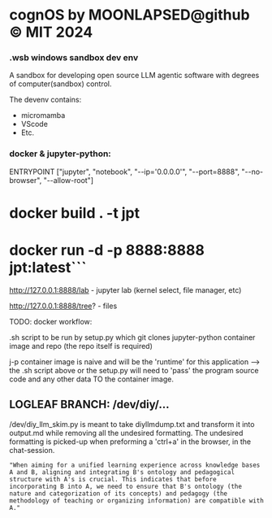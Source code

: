 # cognOS by MOONLAPSED@github © MIT 2024

### .wsb windows sandbox dev env
A sandbox for developing open source LLM agentic software with degrees of computer(sandbox) control.

The devenv contains: 

 - micromamba
 - VScode
 - Etc.


### docker & jupyter-python:

ENTRYPOINT ["jupyter", "notebook", "--ip='0.0.0.0'", "--port=8888", "--no-browser", "--allow-root"]
# docker build . -t jpt
# docker run -d -p 8888:8888 jpt:latest```

http://127.0.0.1:8888/lab - jupyter lab (kernel select, file manager, etc)

http://127.0.0.1:8888/tree? - files

TODO: docker workflow:

.sh script to be run by setup.py which git clones jupyter-python container image and repo (the repo itself is required)

j-p container image is naive and will be the 'runtime' for this application --> the .sh script above or the setup.py will need to 'pass' the program source code and any other data TO the container image.

## LOGLEAF BRANCH: /dev/diy/...

/dev/diy_llm_skim.py is meant to take diyllmdump.txt and transform it into output.md while removing all the undesired formatting. The undesired formatting is picked-up when preforming a 'ctrl+a' in the browser, in the chat-session.


```
"When aiming for a unified learning experience across knowledge bases A and B, aligning and integrating B's ontology and pedagogical structure with A's is crucial. This indicates that before incorporating B into A, we need to ensure that B's ontology (the nature and categorization of its concepts) and pedagogy (the methodology of teaching or organizing information) are compatible with A."
```





